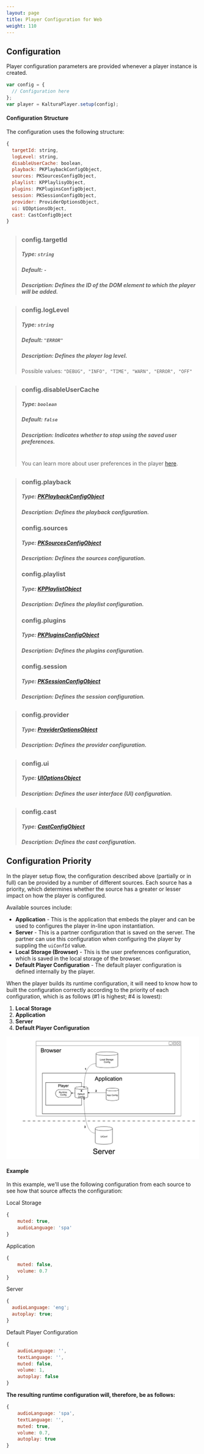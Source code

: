 ```yaml
---
layout: page
title: Player Configuration for Web
weight: 110
---
```



## Configuration

Player configuration parameters are provided whenever a player instance is created.

```js
var config = {
  // Configuration here
};
var player = KalturaPlayer.setup(config);
```

#### Configuration Structure

The configuration uses the following structure:

```js
{
  targetId: string,
  logLevel: string,
  disableUserCache: boolean,
  playback: PKPlaybackConfigObject,
  sources: PKSourcesConfigObject,
  playlist: KPPlaylisyObject,
  plugins: PKPluginsConfigObject,
  session: PKSessionConfigObject,
  provider: ProviderOptionsObject,
  ui: UIOptionsObject,
  cast: CastConfigObject
}
```

##

> ### config.targetId
>
> ##### Type: `string`
>
> ##### Default: `-`
>
> ##### Description: Defines the ID of the DOM element to which the player will be added.

##

> ### config.logLevel
>
> ##### Type: `string`
>
> ##### Default: `"ERROR"`
>
> ##### Description: Defines the player log level.
>
> Possible values: `"DEBUG", "INFO", "TIME", "WARN", "ERROR", "OFF"`

##

> ### config.disableUserCache
>
> ##### Type: `boolean`
>
> ##### Default: `false`
>
> ##### Description: Indicates whether to stop using the saved user preferences.
>
> <br>You can learn more about user preferences in the player [here](https://developer.kaltura.com/player/web/user-preferences-web).

##

> ### config.playback
>
> ##### Type: [PKPlaybackConfigObject](https://developer.kaltura.com/player/web/configuration-playkit-web#configplayback)
>
> ##### Description: Defines the playback configuration.
>
> ### config.sources
>
> ##### Type: [PKSourcesConfigObject](https://developer.kaltura.com/player/web/configuration-playkit-web#configsources)
>
> ##### Description: Defines the sources configuration.
>
> ### config.playlist
>
> ##### Type: [KPPlaylistObject](./api.md#kpplaylistobject)
>
> ##### Description: Defines the playlist configuration.
>
> ### config.plugins
>
> ##### Type: [PKPluginsConfigObject](https://developer.kaltura.com/player/web/configuration-playkit-web#configplugins)
>
> ##### Description: Defines the plugins configuration.
>
> ### config.session
>
> ##### Type: [PKSessionConfigObject](https://developer.kaltura.com/player/web/configuration-playkit-web#configsession)
>
> ##### Description: Defines the session configuration.

##

> ### config.provider
>
> ##### Type: [ProviderOptionsObject](https://developer.kaltura.com/player/web/configuration-playkit-web)
>
> ##### Description: Defines the provider configuration.

##

> ### config.ui
>
> ##### Type: [UIOptionsObject](https://developer.kaltura.com/player/web/configuration-playkit-web)
>
> ##### Description: Defines the user interface (UI) configuration.

##

> ### config.cast
>
> ##### Type: [CastConfigObject](https://github.com/kaltura/playkit-js-cast-sender/blob/master/docs/configuration-api.md#castconfigobject)
>
> ##### Description: Defines the cast configuration.

## Configuration Priority

In the player setup flow, the configuration described above (partially or in full) can be provided by a number of different sources. Each source has a priority, which determines whether the source has a greater or lesser impact on how the player is configured.

Available sources include:

- **Application** - This is the application that embeds the player and can be used to configures the player in-line upon instantiation.
- **Server** - This is a partner configuration that is saved on the server. The partner can use this configuration when configuring the player by suppling the `uiConfId` value.
- **Local Storage (Browser)** - This is the user preferences configuration, which is saved in the local storage of the browser.
- **Default Player Configuration** - The default player configuration is defined internally by the player.

When the player builds its runtime configuration, it will need to know how to built the configuration correctly according to the priority of each configuration, which is as follows (#1 is highest; #4 is lowest):

1.  **Local Storage**
2.  **Application**
3.  **Server**
4.  **Default Player Configuration**

![configuration-strength](./images/configuration-strength.jpg)

#### Example

In this example, we'll use the following configuration from each source to see how that source affects the configuration:

Local Storage

```js
{
	muted: true,
	audioLanguage: 'spa'
}
```

Application

```js
{
	muted: false,
	volume: 0.7
}
```

Server

```js
{
  audioLanguage: 'eng';
  autoplay: true;
}
```

Default Player Configuration

```js
{
	audioLanguage: '',
	textLanguage: '',
	muted: false,
	volume: 1,
	autoplay: false
}
```

**The resulting runtime configuration will, therefore, be as follows:**

```js
{
	audioLanguage: 'spa',
	textLanguage: '',
	muted: true,
	volume: 0.7,
	autoplay: true
}
```
